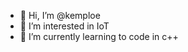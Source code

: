 - 👋 Hi, I’m @kemploe
- 👀 I’m interested in IoT
- 🌱 I’m currently learning to code in c++

<!---
kemploe/kemploe is a ✨ special ✨ repository because its `README.md` (this file) appears on your GitHub profile.
You can click the Preview link to take a look at your changes.
--->
